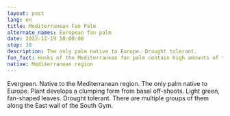```yaml
---
layout: post
lang: en
title: Mediterranean Fan Palm
alternate_names: European fan palm
date: 2022-12-19 10:00:00
stop: 18
description: The only palm native to Europe. Drought tolerant.
fun_fact: Husks of the Mediterranean fan palm contain high amounts of tannin, giving them use as an astringent
native: Mediterranean region
---
```

Evergreen. Native to the Mediterranean region. The only palm native to Europe. Plant develops a clumping form from basal off-shoots. Light green, fan-shaped leaves. Drought tolerant. There are multiple groups of them along the East wall of the South Gym.
